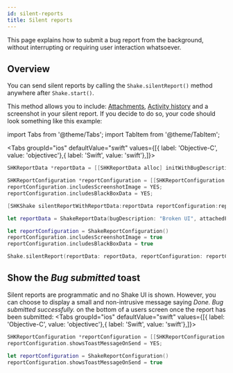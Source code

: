 ```yaml
---
id: silent-reports
title: Silent reports
---
```

This page explains how to submit a bug report from the background, without interrupting or requiring user interaction whatsoever.

## Overview
You can send silent reports by calling the `Shake.silentReport()` method anywhere after `Shake.start()`.

This method allows you to include: [Attachments](ios/attachments.md), [Activity history](ios/activity.md) and a screenshot in your silent report.
If you decide to do so, your code should look something like this example:


import Tabs from '@theme/Tabs';
import TabItem from '@theme/TabItem';

<Tabs groupId="ios" defaultValue="swift" values={[{ label: 'Objective-C', value: 'objectivec'},{ label: 'Swift', value: 'swift'},]}><TabItem value="objectivec">

```objectivec
SHKReportData *reportData = [[SHKReportData alloc] initWithBugDescription:@"Broken UI" attachedFiles:@[]];

SHKReportConfiguration *reportConfiguration = [[SHKReportConfiguration alloc] init];
reportConfiguration.includesScreenshotImage = YES;
reportConfiguration.includesBlackBoxData = YES;

[SHKShake silentReportWithReportData:reportData reportConfiguration:reportConfiguration];
```

</TabItem><TabItem value="swift">

```swift
let reportData = ShakeReportData(bugDescription: "Broken UI", attachedFiles: [])

let reportConfiguration = ShakeReportConfiguration()
reportConfiguration.includesScreenshotImage = true
reportConfiguration.includesBlackBoxData = true

Shake.silentReport(reportData: reportData, reportConfiguration: reportConfiguration)
```

</TabItem></Tabs>


## Show the *Bug submitted* toast
Silent reports are programmatic and no Shake UI is shown.
However, you can choose to display a small and non-intrusive message saying
*Done. Bug submitted successfully.* on the bottom of a users screen once the report has been submitted:
<Tabs groupId="ios" defaultValue="swift" values={[{ label: 'Objective-C', value: 'objectivec'},{ label: 'Swift', value: 'swift'},]}><TabItem value="objectivec">

```objectivec
SHKReportConfiguration *reportConfiguration = [[SHKReportConfiguration alloc] init];
reportConfiguration.showsToastMessageOnSend = YES;
```

</TabItem><TabItem value="swift">

```swift
let reportConfiguration = ShakeReportConfiguration()
reportConfiguration.showsToastMessageOnSend = true
```

</TabItem></Tabs>

